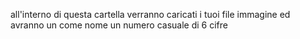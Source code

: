 all'interno di questa cartella verranno caricati i tuoi file immagine ed avranno un come nome un numero casuale di 6 cifre